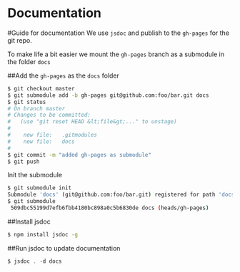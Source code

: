 Documentation
=============

#Guide for documentation
We use `jsdoc` and publish to the `gh-pages` for the git repo.

To make life a bit easier we mount the `gh-pages` branch as a submodule in the
folder `docs`


##Add the `gh-pages` as the `docs` folder
```bash
$ git checkout master
$ git submodule add -b gh-pages git@github.com:foo/bar.git docs
$ git status
# On branch master
# Changes to be committed:
#   (use "git reset HEAD &lt;file&gt;..." to unstage)
#
#    new file:   .gitmodules
#    new file:   docs
#
$ git commit -m "added gh-pages as submodule"
$ git push
```

Init the submodule
```bash
$ git submodule init
Submodule 'docs' (git@github.com:foo/bar.git) registered for path 'docs'
$ git submodule 
 509dbc55199d7efb6fbb4180bc898a0c5b6830de docs (heads/gh-pages)
```

##Install jsdoc
```bash
$ npm install jsdoc -g
```

##Run jsdoc to update documentation
```js
$ jsdoc . -d docs
```